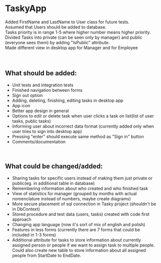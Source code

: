 # TaskyApp
Added FirstName and LastName to User class for future tests.<br>
Assumed that Users should be added to database.<br>
Tasks priority is in range 1-5 where higher number means higher priority.<br>
Divided Tasks into private (can be seen only by manager) and public (everyone sees them) by adding "IsPublic" attribute. <br>
Made different view in desktop app for Manager and for Employee<br>
<br><br>

## What should be added:
- Unit tests and integration tests
- Finished navigation between forms
- Sign out option
- Adding, deleting, finishing, editing tasks in desktop app
- App icon
- Better app design in general
- Options to edit or delete task when user clicks a task on list(list of user tasks, public tasks)
- Informing user about incorrect data format (currently added only when user tries to sign into desktop app)
- Pressing "enter" should execute same method as "Sign in" button
- Comments/documentation
<br>

## What could be changed/added:
- Sharing tasks for specific users instead of making them just private or public(eg. in additional table in database)
- Remembering information about who created and who finished task
- View of statistics for manager (grouped by months with actual nomenclature instead of numbers, maybe create diagrams)
- More secure placement of sql connection in Tasky project (shouldn't be in DbContext)
- Stored procedure and test data (users, tasks) created with code first approach
- Changing app language (now it's sort of mix of english and polish)
- Features in less forms (currently there are 7 forms that could be included in 1-3 forms)
- Additional attribute for tasks to store information about currently assigned person or people if we want to assign task to multiple people. Could also create new table to store information about all assigned people from StartDate to EndDate.
